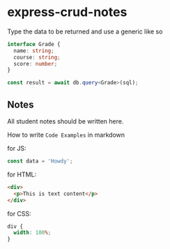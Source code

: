 # express-crud-notes

Type the data to be returned and use a generic like so

```typescript
interface Grade {
  name: string;
  course: string;
  score: number;
}

const result = await db.query<Grade>(sql);
```

## Notes

All student notes should be written here.

How to write `Code Examples` in markdown

for JS:

```javascript
const data = 'Howdy';
```

for HTML:

```html
<div>
  <p>This is text content</p>
</div>
```

for CSS:

```css
div {
  width: 100%;
}
```
